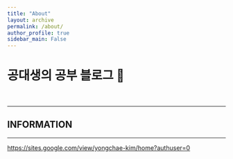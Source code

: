 ```yaml
---
title: "About"
layout: archive
permalink: /about/
author_profile: true
sidebar_main: False
---
```


# 공대생의 공부 블로그 🌙<br><br>
---
## INFORMATION
---

<a href="Yong Chae Kim CV">https://sites.google.com/view/yongchae-kim/home?authuser=0</a>

